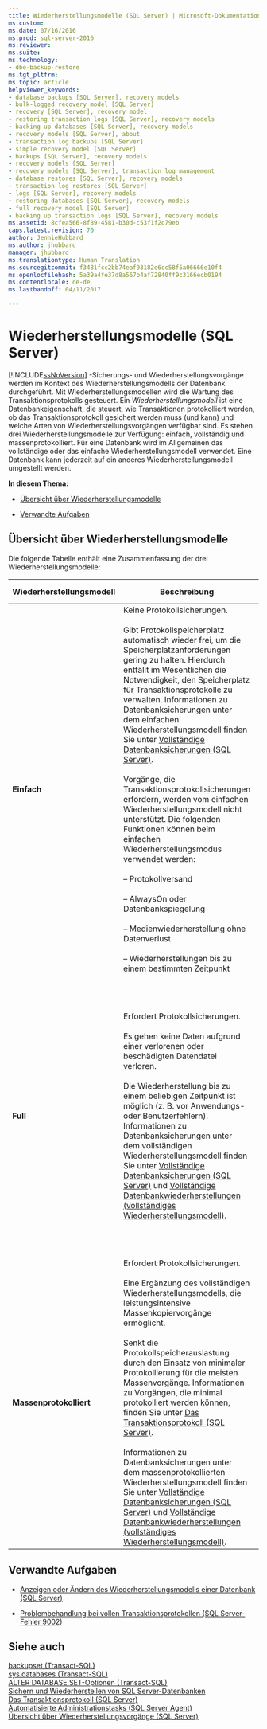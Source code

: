 ```yaml
---
title: Wiederherstellungsmodelle (SQL Server) | Microsoft-Dokumentation
ms.custom: 
ms.date: 07/16/2016
ms.prod: sql-server-2016
ms.reviewer: 
ms.suite: 
ms.technology:
- dbe-backup-restore
ms.tgt_pltfrm: 
ms.topic: article
helpviewer_keywords:
- database backups [SQL Server], recovery models
- bulk-logged recovery model [SQL Server]
- recovery [SQL Server], recovery model
- restoring transaction logs [SQL Server], recovery models
- backing up databases [SQL Server], recovery models
- recovery models [SQL Server], about
- transaction log backups [SQL Server]
- simple recovery model [SQL Server]
- backups [SQL Server], recovery models
- recovery models [SQL Server]
- recovery models [SQL Server], transaction log management
- database restores [SQL Server], recovery models
- transaction log restores [SQL Server]
- logs [SQL Server], recovery models
- restoring databases [SQL Server], recovery models
- full recovery model [SQL Server]
- backing up transaction logs [SQL Server], recovery models
ms.assetid: 8cfea566-8f89-4581-b30d-c53f1f2c79eb
caps.latest.revision: 70
author: JennieHubbard
ms.author: jhubbard
manager: jhubbard
ms.translationtype: Human Translation
ms.sourcegitcommit: f3481fcc2bb74eaf93182e6cc58f5a06666e10f4
ms.openlocfilehash: 5a39a4fe37d8a567b4af72840ff9c3166ecb0194
ms.contentlocale: de-de
ms.lasthandoff: 04/11/2017

---
```

# <a name="recovery-models-sql-server"></a>Wiederherstellungsmodelle (SQL Server)
  [!INCLUDE[ssNoVersion](../../includes/ssnoversion-md.md)] -Sicherungs- und Wiederherstellungsvorgänge werden im Kontext des Wiederherstellungsmodells der Datenbank durchgeführt. Mit Wiederherstellungsmodellen wird die Wartung des Transaktionsprotokolls gesteuert. Ein *Wiederherstellungsmodell* ist eine Datenbankeigenschaft, die steuert, wie Transaktionen protokolliert werden, ob das Transaktionsprotokoll gesichert werden muss (und kann) und welche Arten von Wiederherstellungsvorgängen verfügbar sind. Es stehen drei Wiederherstellungsmodelle zur Verfügung: einfach, vollständig und massenprotokolliert. Für eine Datenbank wird im Allgemeinen das vollständige oder das einfache Wiederherstellungsmodell verwendet. Eine Datenbank kann jederzeit auf ein anderes Wiederherstellungsmodell umgestellt werden.  
  
 **In diesem Thema:**  
  
-   [Übersicht über Wiederherstellungsmodelle](#RMov)  
  
-   [Verwandte Aufgaben](#RelatedTasks)  
  
##  <a name="RMov"></a> Übersicht über Wiederherstellungsmodelle  
 Die folgende Tabelle enthält eine Zusammenfassung der drei Wiederherstellungsmodelle:  
  
|Wiederherstellungsmodell|Beschreibung|Datenverlust|Wiederherstellung bis zu einem bestimmten Zeitpunkt?|  
|--------------------|-----------------|------------------------|-------------------------------|  
|**Einfach**|Keine Protokollsicherungen.<br /><br /> Gibt Protokollspeicherplatz automatisch wieder frei, um die Speicherplatzanforderungen gering zu halten. Hierdurch entfällt im Wesentlichen die Notwendigkeit, den Speicherplatz für Transaktionsprotokolle zu verwalten. Informationen zu Datenbanksicherungen unter dem einfachen Wiederherstellungsmodell finden Sie unter [Vollständige Datenbanksicherungen &#40;SQL Server&#41;](../../relational-databases/backup-restore/full-database-backups-sql-server.md).<br /><br /> Vorgänge, die Transaktionsprotokollsicherungen erfordern, werden vom einfachen Wiederherstellungsmodell nicht unterstützt. Die folgenden Funktionen können beim einfachen Wiederherstellungsmodus verwendet werden:<br /><br /> – Protokollversand<br /><br /> – AlwaysOn oder Datenbankspiegelung<br /><br /> – Medienwiederherstellung ohne Datenverlust<br /><br /> – Wiederherstellungen bis zu einem bestimmten Zeitpunkt|Änderungen seit der letzten Sicherung sind nicht geschützt. Bei Auftreten eines Notfalls müssen diese Änderungen erneut vorgenommen werden.|Die Wiederherstellung ist nur bis zum Ende einer Sicherung möglich. Weitere Informationen finden Sie unter [Vollständige Datenbankwiederherstellungen &#40;einfaches Wiederherstellungsmodell&#41;](../../relational-databases/backup-restore/complete-database-restores-simple-recovery-model.md). <br><br> Eine ausführlichere Erläuterung des einfachen Wiederherstellungsmodells finden Sie im Artikel [SQL Server Simple Recovery Model](https://www.mssqltips.com/sqlservertutorial/4/sql-server-simple-recovery-model/) , der von den Leuten bei [MSSQLTips](https://www.mssqltips.com)bereitgestellt wird.|  
|**Full**|Erfordert Protokollsicherungen.<br /><br /> Es gehen keine Daten aufgrund einer verlorenen oder beschädigten Datendatei verloren.<br /><br /> Die Wiederherstellung bis zu einem beliebigen Zeitpunkt ist möglich (z. B. vor Anwendungs- oder Benutzerfehlern). Informationen zu Datenbanksicherungen unter dem vollständigen Wiederherstellungsmodell finden Sie unter [Vollständige Datenbanksicherungen &#40;SQL Server&#41;](../../relational-databases/backup-restore/full-database-backups-sql-server.md) und [Vollständige Datenbankwiederherstellungen &#40;vollständiges Wiederherstellungsmodell&#41;](../../relational-databases/backup-restore/complete-database-restores-full-recovery-model.md).|Normalerweise nicht.<br /><br /> Wenn das Protokollfragment beschädigt ist, müssen Änderungen seit der letzten Protokollsicherung erneut vorgenommen werden.|Die Wiederherstellung bis zu einem bestimmten Zeitpunkt ist möglich, vorausgesetzt die Sicherungen sind bis zu diesem Zeitpunkt vollständig. Informationen zur Verwendung von Protokollsicherungen, um bis zum Punkt des Fehlers wiederherzustellen, finden Sie unter [Wiederherstellen einer SQL Server-Datenbank zu einem Zeitpunkt &#40;vollständiges Wiederherstellungsmodell&#41;](../../relational-databases/backup-restore/restore-a-sql-server-database-to-a-point-in-time-full-recovery-model.md).<br /><br /> Hinweis: Bei mindestens zwei Datenbanken mit vollständigem Wiederherstellungsmodell, die logisch konsistent sein sollen, müssen Sie möglicherweise eine spezielle Vorgehensweise implementieren, um die Wiederherstellbarkeit dieser Datenbanken sicherzustellen. Weitere Informationen finden Sie unter [Wiederherstellen verwandter Datenbanken mit einer markierten Transaktion](../../relational-databases/backup-restore/recovery-of-related-databases-that-contain-marked-transaction.md).|  
|**Massenprotokolliert**|Erfordert Protokollsicherungen.<br /><br /> Eine Ergänzung des vollständigen Wiederherstellungsmodells, die leistungsintensive Massenkopiervorgänge ermöglicht.<br /><br /> Senkt die Protokollspeicherauslastung durch den Einsatz von minimaler Protokollierung für die meisten Massenvorgänge. Informationen zu Vorgängen, die minimal protokolliert werden können, finden Sie unter [Das Transaktionsprotokoll &#40;SQL Server&#41;](../../relational-databases/logs/the-transaction-log-sql-server.md).<br /><br /> Informationen zu Datenbanksicherungen unter dem massenprotokollierten Wiederherstellungsmodell finden Sie unter [Vollständige Datenbanksicherungen &#40;SQL Server&#41;](../../relational-databases/backup-restore/full-database-backups-sql-server.md) und [Vollständige Datenbankwiederherstellungen &#40;vollständiges Wiederherstellungsmodell&#41;](../../relational-databases/backup-restore/complete-database-restores-full-recovery-model.md).|Wenn das Protokoll beschädigt ist oder massenprotokollierte Vorgänge seit der letzten Protokollsicherung aufgetreten sind, müssen Änderungen seit der letzten Protokollsicherung erneut vorgenommen werden.<br /><br /> Ansonsten gehen keine Daten verloren.|Die Wiederherstellung bis zum Ende einer beliebigen Sicherung ist möglich. Die Zeitpunktwiederherstellung wird nicht unterstützt.|  
  
##  <a name="RelatedTasks"></a> Verwandte Aufgaben  
  
-   [Anzeigen oder Ändern des Wiederherstellungsmodells einer Datenbank &#40;SQL Server&#41;](../../relational-databases/backup-restore/view-or-change-the-recovery-model-of-a-database-sql-server.md)  
  
-   [Problembehandlung bei vollen Transaktionsprotokollen &#40;SQL Server-Fehler 9002&#41;](../../relational-databases/logs/troubleshoot-a-full-transaction-log-sql-server-error-9002.md)  
  
## <a name="see-also"></a>Siehe auch  
 [backupset &#40;Transact-SQL&#41;](../../relational-databases/system-tables/backupset-transact-sql.md)   
 [sys.databases &#40;Transact-SQL&#41;](../../relational-databases/system-catalog-views/sys-databases-transact-sql.md)   
 [ALTER DATABASE SET-Optionen &#40;Transact-SQL&#41;](../../t-sql/statements/alter-database-transact-sql-set-options.md)   
 [Sichern und Wiederherstellen von SQL Server-Datenbanken](../../relational-databases/backup-restore/back-up-and-restore-of-sql-server-databases.md)   
 [Das Transaktionsprotokoll &#40;SQL Server&#41;](../../relational-databases/logs/the-transaction-log-sql-server.md)   
 [Automatisierte Administrationstasks &#40;SQL Server Agent&#41;](http://msdn.microsoft.com/library/541ee5ac-2c9f-4b74-b4f0-13b7bd5920b0)   
 [Übersicht über Wiederherstellungsvorgänge &#40;SQL Server&#41;](../../relational-databases/backup-restore/restore-and-recovery-overview-sql-server.md)  
  
  

